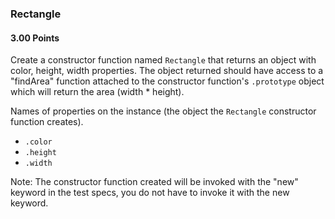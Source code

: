 ### Rectangle 

#### 3.00 Points

Create a constructor function named `Rectangle` that returns an object with color, height, width
properties.  The object returned should have access to a "findArea" function attached
to the constructor function's `.prototype` object which will return the area (width * height).

Names of properties on the instance (the object the `Rectangle` constructor function creates).

- `.color`
- `.height`
- `.width`


Note: The constructor function created will be invoked with the "new" keyword in the test specs,
 you do not have to invoke it with the new keyword.

